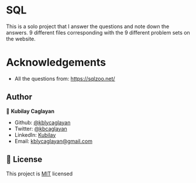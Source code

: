 # SQL
This is a solo project that I answer the questions and note down the answers.
9 different files corresponding with the 9 different problem sets on the website.

# Acknowledgements 
- All the questions from: https://sqlzoo.net/

## Author

👤 **Kubilay Caglayan**

- Github: [@kblycaglayan](https://github.com/kblycaglayan)
- Twitter: [@kbcaglayan](https://twitter.com/kbcaglayan)
- LinkedIn: [Kubilay](https://www.linkedin.com/in/kubilaycaglayan/)
- Email: [kblycaglayan@gmail.com](mailto:kblycaglayan@gmail.com)

## 📝 License

This project is [MIT](LICENSE.md) licensed